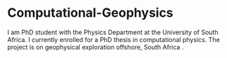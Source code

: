 # Computational-Geophysics
I am PhD student with the Physics Department at  the University of South Africa. I  currently enrolled for a PhD thesis in computational physics. The project  is on geophysical exploration offshore, South Africa .
